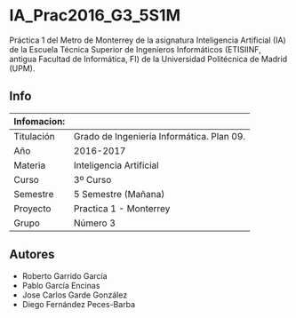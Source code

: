 # IA\_Prac2016\_G3_5S1M
Práctica 1 del Metro de Monterrey de la asignatura Inteligencia Artificial (IA) de la Escuela Técnica Superior de Ingenieros Informáticos (ETISIINF, antigua Facultad de Informática, FI) de la Universidad Politécnica de Madrid (UPM).

## Info
| Infomacion: |  |   
| ----------- | --------
| Titulación  | Grado de Ingeniería Informática. Plan 09.
| Año         | 2016-2017
| Materia     | Inteligencia Artificial
| Curso		 | 3º Curso
| Semestre    | 5 Semestre (Mañana)
| Proyecto    | Practica 1 - Monterrey
| Grupo		| Número 3

## Autores
* Roberto Garrido García
* Pablo García Encinas
* Jose Carlos Garde González
* Diego Fernández Peces-Barba
